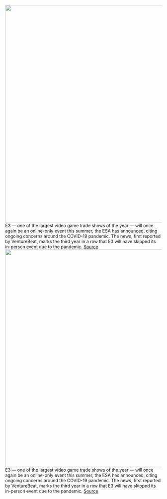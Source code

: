 <img src='https://cdn.vox-cdn.com/thumbor/opEm0S9w5bNdc_x2qIThtfepIRk=/0x0:2040x1360/1200x800/filters:focal(857x517:1183x843)/cdn.vox-cdn.com/uploads/chorus_image/image/70356501/acastro_180604_1777_E3_0001.0.0.jpg' width='700px' /><br/>
E3 — one of the largest video game trade shows of the year — will once again be an online-only event this summer, the ESA has announced, citing ongoing concerns around the COVID-19 pandemic. The news, first reported by VentureBeat, marks the third year in a row that E3 will have skipped its in-person event due to the pandemic.
<a href='https://www.theverge.com/2022/1/6/22870913/e3-2022-online-virtual-event-covid-19-pandemic-omicron'> Source <a/><img src='https://cdn.vox-cdn.com/thumbor/opEm0S9w5bNdc_x2qIThtfepIRk=/0x0:2040x1360/1200x800/filters:focal(857x517:1183x843)/cdn.vox-cdn.com/uploads/chorus_image/image/70356501/acastro_180604_1777_E3_0001.0.0.jpg' width='700px' /><br/>
E3 — one of the largest video game trade shows of the year — will once again be an online-only event this summer, the ESA has announced, citing ongoing concerns around the COVID-19 pandemic. The news, first reported by VentureBeat, marks the third year in a row that E3 will have skipped its in-person event due to the pandemic.
<a href='https://www.theverge.com/2022/1/6/22870913/e3-2022-online-virtual-event-covid-19-pandemic-omicron'> Source <a/>
